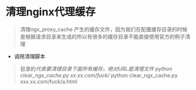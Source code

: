 # 清理nginx代理缓存
> 清理ngx_proxy_cache 产生的缓存文件，因为我们在配置缓存目录的时候是根据请求目录来生成的所以有很多的缓存目录不能直接使用官方的例子清理

- 调用清理脚本
> 目录的*代表要清理目录下面所有缓存，绝对URL是清理文件
 python clear_ngx_cache.py xx.xx.com/fuck/*
 python clear_ngx_cache.py xxx.xx.com/fuck/a.html
